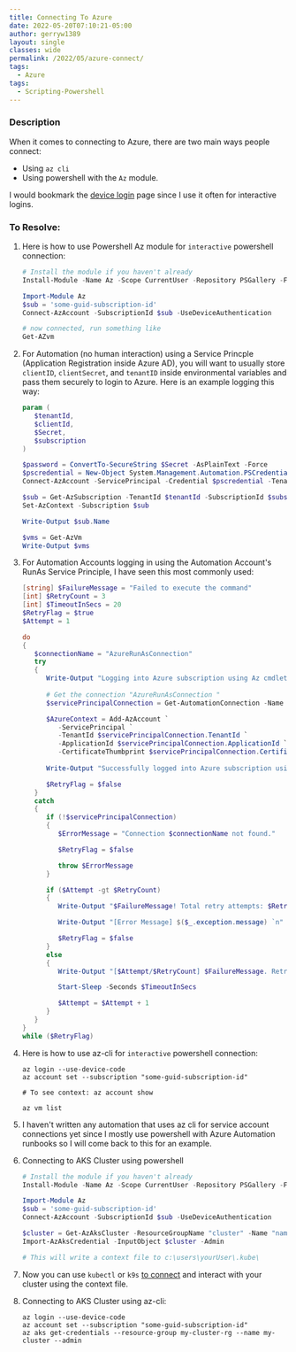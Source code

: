 ```yaml
---
title: Connecting To Azure
date: 2022-05-20T07:10:21-05:00
author: gerryw1389
layout: single
classes: wide
permalink: /2022/05/azure-connect/
tags:
  - Azure
tags:
  - Scripting-Powershell
---
```

<!--more-->

### Description

When it comes to connecting to Azure, there are two main ways people connect:

   - Using `az cli`
   - Using powershell with the `Az` module.

I would bookmark the [device login](https://microsoft.com/devicelogin) page since I use it often for interactive logins.

### To Resolve:

1. Here is how to use Powershell Az module for `interactive` powershell connection:

   ```powershell
   # Install the module if you haven't already
   Install-Module -Name Az -Scope CurrentUser -Repository PSGallery -Force

   Import-Module Az
   $sub = 'some-guid-subscription-id'
   Connect-AzAccount -SubscriptionId $sub -UseDeviceAuthentication

   # now connected, run something like
   Get-AZvm 

   ```

1. For Automation (no human interaction) using a Service Princple (Application Registration inside Azure AD), you will want to usually store `clientID`, `clientSecret`, and `tenantID` inside environmental variables and pass them securely to login to Azure. Here is an example logging this way:

   ```powershell
   param (
      $tenantId,
      $clientId,
      $Secret, 
      $subscription
   )

   $password = ConvertTo-SecureString $Secret -AsPlainText -Force
   $pscredential = New-Object System.Management.Automation.PSCredential ($clientId, $password)
   Connect-AzAccount -ServicePrincipal -Credential $pscredential -Tenant $tenantId

   $sub = Get-AzSubscription -TenantId $tenantId -SubscriptionId $subscription
   Set-AzContext -Subscription $sub

   Write-Output $sub.Name

   $vms = Get-AzVm
   Write-Output $vms
   ```

1. For Automation Accounts logging in using the Automation Account's RunAs Service Principle, I have seen this most commonly used:

   ```powershell
   [string] $FailureMessage = "Failed to execute the command"
   [int] $RetryCount = 3 
   [int] $TimeoutInSecs = 20
   $RetryFlag = $true
   $Attempt = 1

   do
   {
      $connectionName = "AzureRunAsConnection"
      try
      {
         Write-Output "Logging into Azure subscription using Az cmdlets..."
         
         # Get the connection "AzureRunAsConnection "
         $servicePrincipalConnection = Get-AutomationConnection -Name $connectionName         

         $AzureContext = Add-AzAccount `
            -ServicePrincipal `
            -TenantId $servicePrincipalConnection.TenantId `
            -ApplicationId $servicePrincipalConnection.ApplicationId `
            -CertificateThumbprint $servicePrincipalConnection.CertificateThumbprint 
         
         Write-Output "Successfully logged into Azure subscription using Az cmdlets..."

         $RetryFlag = $false
      }
      catch 
      {
         if (!$servicePrincipalConnection)
         {
            $ErrorMessage = "Connection $connectionName not found."

            $RetryFlag = $false

            throw $ErrorMessage
         }

         if ($Attempt -gt $RetryCount) 
         {
            Write-Output "$FailureMessage! Total retry attempts: $RetryCount"

            Write-Output "[Error Message] $($_.exception.message) `n"

            $RetryFlag = $false
         }
         else 
         {
            Write-Output "[$Attempt/$RetryCount] $FailureMessage. Retrying in $TimeoutInSecs seconds..."

            Start-Sleep -Seconds $TimeoutInSecs

            $Attempt = $Attempt + 1
         }   
      }
   }
   while ($RetryFlag)
   ```

1. Here is how to use az-cli for `interactive` powershell connection:

   ```shell
   az login --use-device-code
   az account set --subscription "some-guid-subscription-id"

   # To see context: az account show
   
   az vm list
   ```

1. I haven't written any automation that uses az cli for service account connections yet since I mostly use powershell with Azure Automation runbooks so I will come back to this for an example.

1. Connecting to AKS Cluster using powershell

   ```powershell
   # Install the module if you haven't already
   Install-Module -Name Az -Scope CurrentUser -Repository PSGallery -Force

   Import-Module Az
   $sub = 'some-guid-subscription-id'
   Connect-AzAccount -SubscriptionId $sub -UseDeviceAuthentication

   $cluster = Get-AzAksCluster -ResourceGroupName "cluster" -Name "name"
   Import-AzAksCredential -InputObject $cluster -Admin
   
   # This will write a context file to c:\users\yourUser\.kube\
   ```

1. Now you can use `kubectl` or `k9s` [to connect](https://automationadmin.com//2022/07/kubectl-k9s) and interact with your cluster using the context file.

1. Connecting to AKS Cluster using az-cli:

   ```shell
   az login --use-device-code
   az account set --subscription "some-guid-subscription-id"
   az aks get-credentials --resource-group my-cluster-rg --name my-cluster --admin
   ```
